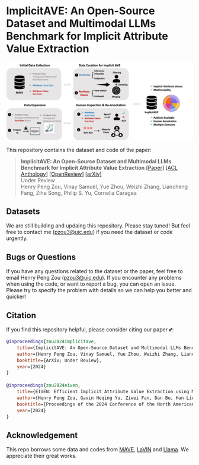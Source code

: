 # ImplicitAVE: An Open-Source Dataset and Multimodal LLMs Benchmark for Implicit Attribute Value Extraction

![Task](pipeline.jpg)

This repository contains the dataset and code of the paper:
> **ImplicitAVE: An Open-Source Dataset and Multimodal LLMs Benchmark for Implicit Attribute Value Extraction** 
> [[Paper]]() [[ACL Anthology]]() [[OpenReview]]() [[arXiv]]() <br>
> Under Review <br>
> Henry Peng Zou, Vinay Samuel, Yue Zhou, Weizhi Zhang, Liancheng Fang, Zihe Song, Philip S. Yu, Cornelia Caragea <br>


## Datasets
We are still building and updaing this repository. Please stay tuned! But feel free to contact me (pzou3@uic.edu) if you need the dataset or code urgently.

## Bugs or Questions

If you have any questions related to the dataset or the paper, feel free to email Henry Peng Zou (pzou3@uic.edu). If you encounter any problems when using the code, or want to report a bug, you can open an issue. Please try to specify the problem with details so we can help you better and quicker!


## Citation
If you find this repository helpful, please consider citing our paper 💕: 
```bibtex
@inproceedings{zou2024implicitave,
    title={ImplicitAVE: An Open-Source Dataset and Multimodal LLMs Benchmark for Implicit Attribute Value Extraction},
    author={Henry Peng Zou, Vinay Samuel, Yue Zhou, Weizhi Zhang, Liancheng Fang, Zihe Song, Philip S. Yu, Cornelia Caragea},
    booktitle={ArXiv; Under Review},
    year={2024}
}

@inproceedings{zou2024eiven,
    title={EIVEN: Efficient Implicit Attribute Value Extraction using Multimodal LLM},
    author={Henry Peng Zou, Gavin Heqing Yu, Ziwei Fan, Dan Bu, Han Liu, Peng Dai, Dongmei Jia, Cornelia Caragea},
    booktitle={Proceedings of the 2024 Conference of the North American Chapter of the Association for Computational Linguistics: Human Language Technologies: Industry Track},
    year={2024}
}
```

## Acknowledgement
This repo borrows some data and codes from [MAVE](https://github.com/google-research-datasets/MAVE), [LaVIN](https://github.com/luogen1996/LaVIN/tree/main) and [Llama](https://github.com/meta-llama/llama). We appreciate their great works. <br>
